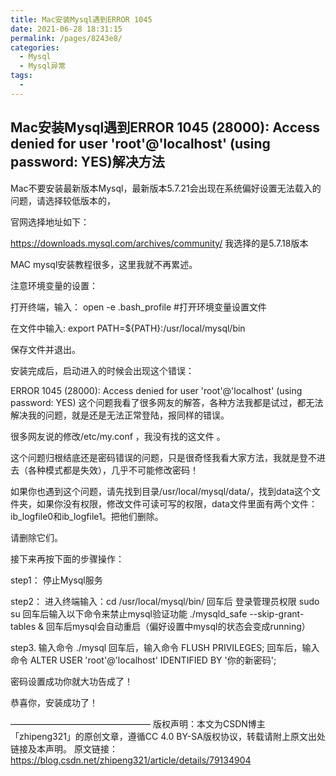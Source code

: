 ```yaml
---
title: Mac安装Mysql遇到ERROR 1045 
date: 2021-06-28 18:31:15
permalink: /pages/8243e8/
categories:
  - Mysql
  - Mysql异常
tags:
  - 
---
```


## Mac安装Mysql遇到ERROR 1045 (28000): Access denied for user 'root'@'localhost' (using password: YES)解决方法

Mac不要安装最新版本Mysql，最新版本5.7.21会出现在系统偏好设置无法载入的问题，请选择较低版本的，

官网选择地址如下：

https://downloads.mysql.com/archives/community/      我选择的是5.7.18版本

MAC mysql安装教程很多，这里我就不再累述。

注意环境变量的设置：

打开终端，输入： open -e .bash_profile  #打开环境变量设置文件

在文件中输入: export PATH=${PATH}:/usr/local/mysql/bin 


保存文件并退出。

安装完成后，启动进入的时候会出现这个错误：

ERROR 1045 (28000): Access denied for user 'root'@'localhost' (using password: YES)
这个问题我看了很多网友的解答，各种方法我都是试过，都无法解决我的问题，就是还是无法正常登陆，报同样的错误。

很多网友说的修改/etc/my.conf  ，我没有找的这文件 。

这个问题归根结底还是密码错误的问题，只是很奇怪我看大家方法，我就是登不进去（各种模式都是失效），几乎不可能修改密码！

如果你也遇到这个问题，请先找到目录/usr/local/mysql/data/，找到data这个文件夹，如果你没有权限，修改文件可读可写的权限，data文件里面有两个文件：ib_logfile0和ib_logfile1。把他们删除。

请删除它们。

接下来再按下面的步骤操作：


step1：
停止Mysql服务

step2：
进入终端输入：cd /usr/local/mysql/bin/
回车后 登录管理员权限 sudo su
回车后输入以下命令来禁止mysql验证功能 ./mysqld_safe --skip-grant-tables &
回车后mysql会自动重启（偏好设置中mysql的状态会变成running）

step3. 
输入命令 ./mysql
回车后，输入命令 FLUSH PRIVILEGES; 
回车后，输入命令 ALTER USER 'root'@'localhost' IDENTIFIED BY '你的新密码'; 

密码设置成功你就大功告成了！

恭喜你，安装成功了！

————————————————
版权声明：本文为CSDN博主「zhipeng321」的原创文章，遵循CC 4.0 BY-SA版权协议，转载请附上原文出处链接及本声明。
原文链接：https://blog.csdn.net/zhipeng321/article/details/79134904